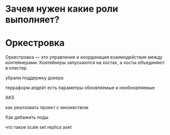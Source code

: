 # Зачем нужен какие роли выполняет?


# Оркестровка

Оркестровка — это управление и координация взаимодействия между контейнерами. Контейнеры запускаются на хостах, а хосты объединяют в кластер.


убрали поддержку докера 

терраформ апдейт 
есть параметры обновляемые и необновляемые

AKS

как реалзовать проект с множеством 

Как дебажить поды

что такое scale set replica aset 
